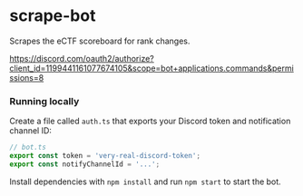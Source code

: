 # scrape-bot
 Scrapes the eCTF scoreboard for rank changes.

https://discord.com/oauth2/authorize?client_id=1199441161077674105&scope=bot+applications.commands&permissions=8

### Running locally
Create a file called `auth.ts` that exports your Discord token and notification channel ID:
```ts
// bot.ts
export const token = 'very-real-discord-token';
export const notifyChannelId = '...';
```
Install dependencies with `npm install` and run `npm start` to start the bot.

